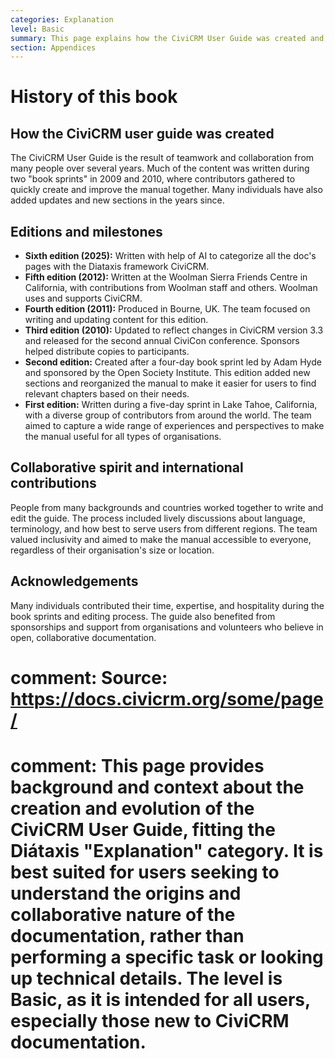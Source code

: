 ```yaml
---
categories: Explanation
level: Basic
summary: This page explains how the CiviCRM User Guide was created and highlights the collaborative efforts behind its development, helping non-profit users understand the origins and evolution of the documentation they rely on.
section: Appendices
---
```


# History of this book

## How the CiviCRM user guide was created

The CiviCRM User Guide is the result of teamwork and collaboration from many people over several years. Much of the content was written during two "book sprints" in 2009 and 2010, where contributors gathered to quickly create and improve the manual together. Many individuals have also added updates and new sections in the years since.

## Editions and milestones

- **Sixth edition (2025):** Written with help of AI to categorize all the doc's pages with the Diataxis framework CiviCRM.
- **Fifth edition (2012):** Written at the Woolman Sierra Friends Centre in California, with contributions from Woolman staff and others. Woolman uses and supports CiviCRM.
- **Fourth edition (2011):** Produced in Bourne, UK. The team focused on writing and updating content for this edition.
- **Third edition (2010):** Updated to reflect changes in CiviCRM version 3.3 and released for the second annual CiviCon conference. Sponsors helped distribute copies to participants.
- **Second edition:** Created after a four-day book sprint led by Adam Hyde and sponsored by the Open Society Institute. This edition added new sections and reorganized the manual to make it easier for users to find relevant chapters based on their needs.
- **First edition:** Written during a five-day sprint in Lake Tahoe, California, with a diverse group of contributors from around the world. The team aimed to capture a wide range of experiences and perspectives to make the manual useful for all types of organisations.

## Collaborative spirit and international contributions

People from many backgrounds and countries worked together to write and edit the guide. The process included lively discussions about language, terminology, and how best to serve users from different regions. The team valued inclusivity and aimed to make the manual accessible to everyone, regardless of their organisation's size or location.

## Acknowledgements

Many individuals contributed their time, expertise, and hospitality during the book sprints and editing process. The guide also benefited from sponsorships and support from organisations and volunteers who believe in open, collaborative documentation.

# comment: Source: https://docs.civicrm.org/some/page/
# comment: This page provides background and context about the creation and evolution of the CiviCRM User Guide, fitting the Diátaxis "Explanation" category. It is best suited for users seeking to understand the origins and collaborative nature of the documentation, rather than performing a specific task or looking up technical details. The level is Basic, as it is intended for all users, especially those new to CiviCRM documentation.